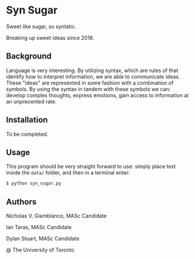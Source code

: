 # Syn Sugar #
Sweet like sugar,
   so syntatic.

   Breaking up sweet ideas since 2018.

## Background ##

Language is very interesting. By utilizing syntax, which are rules of that identify how to interpret information, we are able to communicate ideas. 
These "ideas" are represented in some fashion with a combination of symbols. By using the syntax in tandem with these symbols we can: develop complex thoughts, 
express emotions, gain access to information at an unprecented rate.  

## Installation ##

To be completed.

## Usage ##

This program should be very straight forward to use: simply place text inside the `data/` folder, and then in a terminal enter:

```bash
$ python syn_sugar.py

``` 

## Authors ##

Nicholas V. Giamblanco, MASc Candidate

Ian Taras, MASc Candidate

Dylan Stuart, MASc Candidate

@ The University of Toronto
